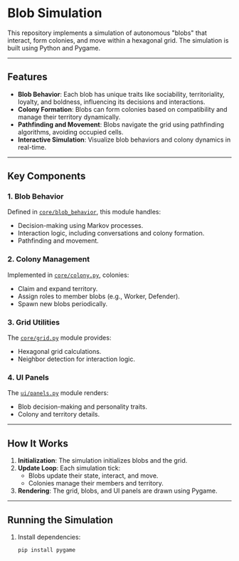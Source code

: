 # Blob Simulation

This repository implements a simulation of autonomous "blobs" that interact, form colonies, and move within a hexagonal grid. The simulation is built using Python and Pygame.

---

## Features

- **Blob Behavior**: Each blob has unique traits like sociability, territoriality, loyalty, and boldness, influencing its decisions and interactions.
- **Colony Formation**: Blobs can form colonies based on compatibility and manage their territory dynamically.
- **Pathfinding and Movement**: Blobs navigate the grid using pathfinding algorithms, avoiding occupied cells.
- **Interactive Simulation**: Visualize blob behaviors and colony dynamics in real-time.

---

## Key Components

### 1. **Blob Behavior**
Defined in [`core/blob_behavior`](core/blob_behavior), this module handles:
- Decision-making using Markov processes.
- Interaction logic, including conversations and colony formation.
- Pathfinding and movement.

### 2. **Colony Management**
Implemented in [`core/colony.py`](core/colony.py), colonies:
- Claim and expand territory.
- Assign roles to member blobs (e.g., Worker, Defender).
- Spawn new blobs periodically.

### 3. **Grid Utilities**
The [`core/grid.py`](core/grid.py) module provides:
- Hexagonal grid calculations.
- Neighbor detection for interaction logic.

### 4. **UI Panels**
The [`ui/panels.py`](ui/panels.py) module renders:
- Blob decision-making and personality traits.
- Colony and territory details.

---

## How It Works

1. **Initialization**: The simulation initializes blobs and the grid.
2. **Update Loop**: Each simulation tick:
   - Blobs update their state, interact, and move.
   - Colonies manage their members and territory.
3. **Rendering**: The grid, blobs, and UI panels are drawn using Pygame.

---

## Running the Simulation

1. Install dependencies:
   ```bash
   pip install pygame